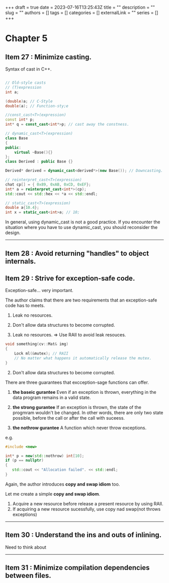 +++
draft = true
date = 2023-07-16T13:25:43Z
title = ""
description = ""
slug = ""
authors = []
tags = []
categories = []
externalLink = ""
series = []
+++

# Chapter 5

## Item 27 : Minimize casting.

Syntax of cast in C++.

```cpp

// Old-style casts
// (T)expression
int a;

(double)a; // C-Style
double(a); // Function-sty;e

//const_cast<T>(expression)
const int* p;
int* q = const_cast<int*>p; // cast away the constness.

// dynamic_cast<T>(expression)
class Base
{
public:
    virtual ~Base(){}
};
class Derived : public Base {}

Derived* derived = dynamic_cast<derived*>(new Base()); // Downcasting.

// reinterpret_cast<T>(expression)
chat cp[] = { 0x89, 0xAB, 0xCD, 0xEF};
int* a = reinterpret_cast<int*>(cp);
std::cout << std::hex << *a << std::endl;

// static_cast<T>(expression)
double a{10.4};
int x = static_cast<int>a; // 10;

```

In general, using dynamic_cast is not a good practice.
If you encounter the situation where you have to use dynamic_cast, you should reconsider the design.


***

## Item 28 : Avoid returning "handles" to object internals.


## Item 29 : Strive for exception-safe code.
Exception-safe... very important.

The author claims that there are two requirements that an exception-safe code has to meets.
1. Leak no resources.
2. Don't allow data structures to become corrupted.

1. Leak no resources.
=> Use RAII to avoid leak resouces.

```cpp
void something(cv::Mat& img)
{
    Lock ml(&mutex); // RAII
    // No matter what happens it automatically release the mutex.
}
```

2. Don't allow data structures to become corrupted.

There are three guarantees that excception-sage functions can offer.
1. **the baseic gurantee**
Even if an exception is thrown, everything in the data program remains in a valid state.

2. **the strong gurantee**
If an exception is thrown, the state of the progmram wouldn't be changed. In other words, there are only two state possible, before the call or after the call with suceess.

3. **the nothrow gurantee**
 A function which never throw exceptions.

 e.g.
 ```cpp
 #include <new>

int* p = new(std::nothrow) int[10];
if (p == nullptr)
{
    std::cout << "Allocation failed". << std::endl;
}

 ```

Again, the author introduces **copy and swap idiom** too.

Let me create a simple **copy and swap idiom**.
1. Acquire a new resource before release a present resource by using RAII.
2. If acquiring a new resource sucessfully, use copy nad swap(not throws exceptions)



***

## Item 30 : Understand the ins and outs of inlining.
Need to think about 


***

## Item 31 : Minimize compilation dependencies between files.

